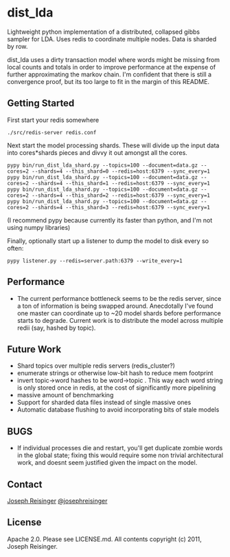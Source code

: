 # dist_lda

Lightweight python implementation of a distributed, collapsed gibbs sampler for
LDA. Uses redis to coordinate multiple nodes. Data is sharded by row.

dist_lda uses a dirty transaction model where words might be missing from local
counts and totals in order to improve performance at the expense of further
approximating the markov chain. I'm confident that there is still a convergence
proof, but its too large to fit in the margin of this README.

## Getting Started
First start your redis somewhere 

```
./src/redis-server redis.conf
```

Next start the model processing shards. These will divide up the input data into cores*shards pieces and divvy it out amongst all the cores.

```
pypy bin/run_dist_lda_shard.py --topics=100 --document=data.gz --cores=2 --shards=4 --this_shard=0 --redis=host:6379 --sync_every=1
pypy bin/run_dist_lda_shard.py --topics=100 --document=data.gz --cores=2 --shards=4 --this_shard=1 --redis=host:6379 --sync_every=1
pypy bin/run_dist_lda_shard.py --topics=100 --document=data.gz --cores=2 --shards=4 --this_shard=2 --redis=host:6379 --sync_every=1
pypy bin/run_dist_lda_shard.py --topics=100 --document=data.gz --cores=2 --shards=4 --this_shard=3 --redis=host:6379 --sync_every=1
```

(I recommend pypy because currently its faster than python, and I'm not using numpy libraries)

Finally, optionally start up a listener to dump the model to disk every so often:

```
pypy listener.py --redis=server.path:6379 --write_every=1
```

## Performance
* The current performance bottleneck seems to be the redis server, since a ton of information is being swapped around. Anecdotally I've found one master can coordinate up to ~20 model shards before performance starts to degrade. Current work is to distribute the model across multiple redii (say, hashed by topic).


## Future Work
* Shard topics over multiple redis servers (redis_cluster?)
* enumerate strings or otherwise low-bit hash to reduce mem footprint
* invert topic->word hashes to be word->topic . This way each word string is only stored once in redis, at the cost of significantly more pipelining
* massive amount of benchmarking
* Support for sharded data files instead of single massive ones
* Automatic database flushing to avoid incorporating bits of stale models

## BUGS
* If individual processes die and restart, you'll get duplicate zombie words in the global state; fixing this would require some non trivial architectural work, and doesnt seem justified given the impact on the model.


## Contact
[Joseph Reisinger](http://www.cs.utexas.edu/~joeraii)
[@josephreisinger](http://www.twitter.com/josephreisinger)

## License

Apache 2.0. Please see LICENSE.md. All contents copyright (c) 2011, Joseph Reisinger.
